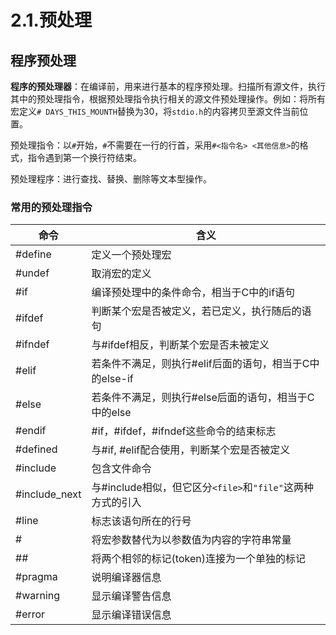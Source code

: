 # 2.1.预处理

## 程序预处理

**程序的预处理器**：在编译前，用来进行基本的程序预处理。扫描所有源文件，执行其中的预处理指令，根据预处理指令执行相关的源文件预处理操作。例如：将所有宏定义`# DAYS_THIS_MOUNTH`​替换为30，将`stdio.h`​的内容拷贝至源文件当前位置。

预处理指令：以`#`​开始，`#`​不需要在一行的行首，采用`#<指令名> <其他信息>`​的格式，指令遇到第一个换行符结束。

预处理程序：进行查找、替换、删除等文本型操作。

### 常用的预处理指令

|命令|含义|
| ---------------| ---------------------------------------------------------|
|#define|定义一个预处理宏|
|#undef|取消宏的定义|
|#if|编译预处理中的条件命令，相当于C中的if语句|
|#ifdef|判断某个宏是否被定义，若已定义，执行随后的语句|
|#ifndef|与#ifdef相反，判断某个宏是否未被定义|
|#elif|若条件不满足，则执行#elif后面的语句，相当于C中的else-if|
|#else|若条件不满足，则执行#else后面的语句，相当于C中的else|
|#endif|#if，#ifdef，#ifndef这些命令的结束标志|
|#defined|与#if, #elif配合使用，判断某个宏是否被定义|
|#include|包含文件命令|
|#include_next|与#include相似，但它区分`<file>`​和`"file"`​这两种方式的引入|
|#line|标志该语句所在的行号|
|#|将宏参数替代为以参数值为内容的字符串常量|
|##|将两个相邻的标记(token)连接为一个单独的标记|
|#pragma|说明编译器信息|
|#warning|显示编译警告信息|
|#error|显示编译错误信息|
